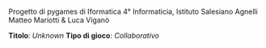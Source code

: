 Progetto di pygames di Iformatica
4° Informaticia, Istituto Salesiano Agnelli
Matteo Mariotti & Luca Viganò

**Titolo**: _Unknown_
**Tipo di gioco**: _Collaborativo_
